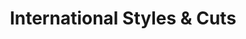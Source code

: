 ---
title: "International Styles & Cuts"
url: /whitsett/international-styles-and-cuts/
shop: hairdresser
---